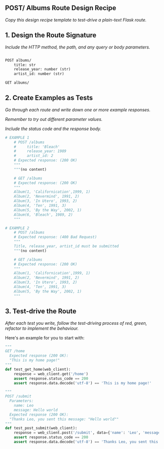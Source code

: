 ## POST/ Albums Route Design Recipe

*Copy this design recipe template to test-drive a plain-text Flask route.*

## 1. Design the Route Signature

*Include the HTTP method, the path, and any query or body parameters.*

```markdown

POST albums/
    title: str
    release_year: number (str)
    artist_id: number (str)

GET albums/

```

## 2. Create Examples as Tests

*Go through each route and write down one or more example responses.*

*Remember to try out different parameter values.*

*Include the status code and the response body.*

```python
# EXAMPLE 1
    # POST /albums
    #     title: 'Bleach'
    #     release_year: 1989
    #     artist_id: 2
    # Expected response: (200 OK)
    """
    """(no content)

    # GET /albums
    # Expected response: (200 OK)
    """
    Album(1, 'Californication',1999, 1)
    Album(2, 'Nevermind', 1991, 2)
    Album(3, 'In Utero', 1993, 2)
    Album(4, 'Ten', 1991, 3)
    Album(5, 'By the Way', 2002, 1)
    Album(6, 'Bleach', 1989, 2)
    """

# EXAMPLE 2
    # POST /albums
    # Expected response: (400 Bad Request)
    """
    Title, release_year, artist_id must be submitted
    """(no content)

    # GET /albums
    # Expected response: (200 OK)
    """
    Album(1, 'Californication',1999, 1)
    Album(2, 'Nevermind', 1991, 2)
    Album(3, 'In Utero', 1993, 2)
    Album(4, 'Ten', 1991, 3)
    Album(5, 'By the Way', 2002, 1)
    """

```

## 3. Test-drive the Route

*After each test you write, follow the test-driving process of red, green, refactor to implement the behaviour.*

Here's an example for you to start with:

```python
"""
GET /home
  Expected response (200 OK):
  "This is my home page!"
"""
def test_get_home(web_client):
    response = web_client.get('/home')
    assert response.status_code == 200
    assert response.data.decode('utf-8') == 'This is my home page!'

"""
POST /submit
  Parameters:
    name: Leo
    message: Hello world
  Expected response (200 OK):
  "Thanks Leo, you sent this message: "Hello world""
"""
def test_post_submit(web_client):
    response = web_client.post('/submit', data={'name': 'Leo', 'message': 'Hello world'})
    assert response.status_code == 200
    assert response.data.decode('utf-8') == 'Thanks Leo, you sent this message: "Hello world"'
```